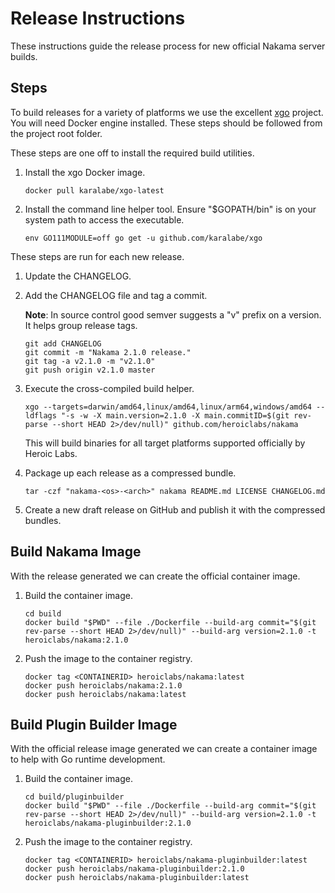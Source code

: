 Release Instructions
===

These instructions guide the release process for new official Nakama server builds.

## Steps

To build releases for a variety of platforms we use the excellent [xgo](https://github.com/karalabe/xgo) project. You will need Docker engine installed. These steps should be followed from the project root folder.

These steps are one off to install the required build utilities.

1. Install the xgo Docker image.

   ```
   docker pull karalabe/xgo-latest
   ```

2. Install the command line helper tool. Ensure "$GOPATH/bin" is on your system path to access the executable.

   ```
   env GO111MODULE=off go get -u github.com/karalabe/xgo
   ```

These steps are run for each new release.

1. Update the CHANGELOG.

2. Add the CHANGELOG file and tag a commit.

   __Note__: In source control good semver suggests a "v" prefix on a version. It helps group release tags.

   ```
   git add CHANGELOG
   git commit -m "Nakama 2.1.0 release."
   git tag -a v2.1.0 -m "v2.1.0"
   git push origin v2.1.0 master
   ```

3. Execute the cross-compiled build helper.

   ```
   xgo --targets=darwin/amd64,linux/amd64,linux/arm64,windows/amd64 --ldflags "-s -w -X main.version=2.1.0 -X main.commitID=$(git rev-parse --short HEAD 2>/dev/null)" github.com/heroiclabs/nakama
   ```

   This will build binaries for all target platforms supported officially by Heroic Labs.

4. Package up each release as a compressed bundle.

   ```
   tar -czf "nakama-<os>-<arch>" nakama README.md LICENSE CHANGELOG.md
   ```

5. Create a new draft release on GitHub and publish it with the compressed bundles.

## Build Nakama Image

With the release generated we can create the official container image.

1. Build the container image.

   ```
   cd build
   docker build "$PWD" --file ./Dockerfile --build-arg commit="$(git rev-parse --short HEAD 2>/dev/null)" --build-arg version=2.1.0 -t heroiclabs/nakama:2.1.0
   ```

2. Push the image to the container registry.

   ```
   docker tag <CONTAINERID> heroiclabs/nakama:latest
   docker push heroiclabs/nakama:2.1.0
   docker push heroiclabs/nakama:latest
   ```

## Build Plugin Builder Image

With the official release image generated we can create a container image to help with Go runtime development.

1. Build the container image.

   ```
   cd build/pluginbuilder
   docker build "$PWD" --file ./Dockerfile --build-arg commit="$(git rev-parse --short HEAD 2>/dev/null)" --build-arg version=2.1.0 -t heroiclabs/nakama-pluginbuilder:2.1.0
   ```

2. Push the image to the container registry.

   ```
   docker tag <CONTAINERID> heroiclabs/nakama-pluginbuilder:latest
   docker push heroiclabs/nakama-pluginbuilder:2.1.0
   docker push heroiclabs/nakama-pluginbuilder:latest
   ```
